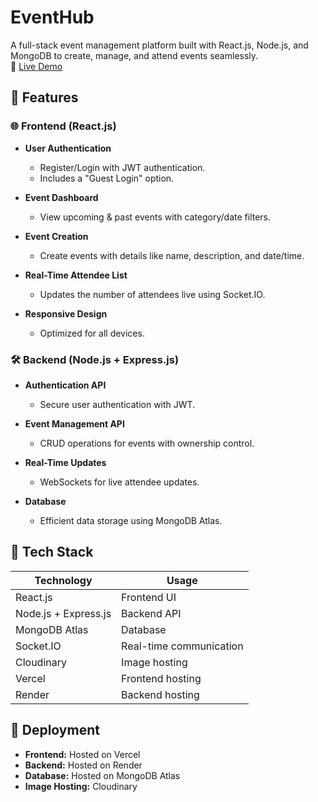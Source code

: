 # EventHub

A full-stack event management platform built with React.js, Node.js, and MongoDB to create, manage, and attend events seamlessly.  
🔗 [Live Demo](https://event-hub-liard-three.vercel.app/)

## 📌 Features

### 🌐 Frontend (React.js)
- **User Authentication**  
  - Register/Login with JWT authentication.  
  - Includes a "Guest Login" option.
  
- **Event Dashboard**  
  - View upcoming & past events with category/date filters.
  
- **Event Creation**  
  - Create events with details like name, description, and date/time.
  
- **Real-Time Attendee List**  
  - Updates the number of attendees live using Socket.IO.
  
- **Responsive Design**  
  - Optimized for all devices.

### 🛠 Backend (Node.js + Express.js)
- **Authentication API**  
  - Secure user authentication with JWT.
  
- **Event Management API**  
  - CRUD operations for events with ownership control.
  
- **Real-Time Updates**  
  - WebSockets for live attendee updates.
  
- **Database**  
  - Efficient data storage using MongoDB Atlas.

## 📡 Tech Stack

| Technology       | Usage                     |
|------------------|---------------------------|
| React.js         | Frontend UI               |
| Node.js + Express.js | Backend API           |
| MongoDB Atlas    | Database                  |
| Socket.IO        | Real-time communication   |
| Cloudinary       | Image hosting             |
| Vercel           | Frontend hosting          |
| Render           | Backend hosting           |

## 🚀 Deployment

- **Frontend:** Hosted on Vercel  
- **Backend:** Hosted on Render  
- **Database:** Hosted on MongoDB Atlas  
- **Image Hosting:** Cloudinary
